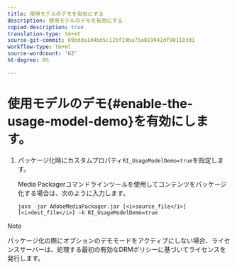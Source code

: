 ```yaml
---
title: 使用モデルのデモを有効にする
description: 使用モデルのデモを有効にする
copied-description: true
translation-type: tm+mt
source-git-commit: 89bdda1d4bd5c126f19ba75a819942df901183d1
workflow-type: tm+mt
source-wordcount: '62'
ht-degree: 0%

---
```



# 使用モデルのデモ{#enable-the-usage-model-demo}を有効にします。

1. パッケージ化時にカスタムプロパティ`RI_UsageModelDemo=true`を指定します。

   Media Packagerコマンドラインツールを使用してコンテンツをパッケージ化する場合は、次のように入力します。

   ```
   java -jar AdobeMediaPackager.jar [<i>source_file</i>] [<i>dest_file</i>] -k RI_UsageModelDemo=true
   ```

>[!NOTE]
>
>パッケージ化の際にオプションのデモモードをアクティブにしない場合、ライセンスサーバーは、処理する最初の有効なDRMポリシーに基づいてライセンスを発行します。

